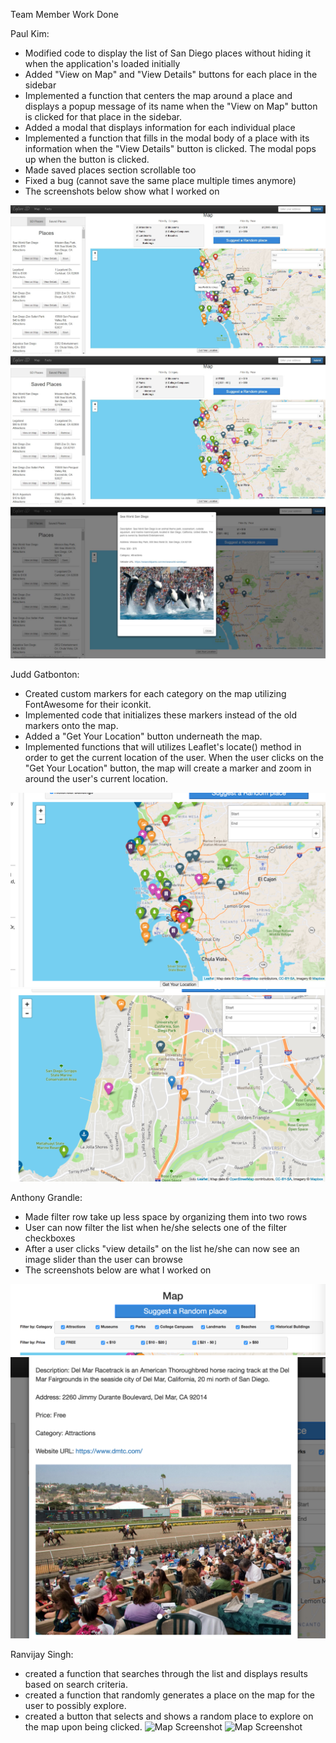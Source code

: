 Team Member Work Done

Paul Kim:
- Modified code to display the list of San Diego places without hiding it when
the application's loaded initially
- Added "View on Map" and "View Details" buttons for each place in the sidebar
- Implemented a function that centers the map around a place and displays a
popup message of its name when the "View on Map" button is clicked for that
place in the sidebar.
- Added a modal that displays information for each individual place
- Implemented a function that fills in the modal body of a place with its
information when the "View Details" button is clicked. The modal pops up when
the button is clicked.
- Made saved places section scrollable too
- Fixed a bug (cannot save the same place multiple times anymore)
- The screenshots below show what I worked on

![Map Screenshot](/milestone13_images/milestone13_screenshot1.jpg?raw=true)
![Map Screenshot](/milestone13_images/milestone13_screenshot2.jpg?raw=true)
![Map Screenshot](/milestone13_images/milestone13_screenshot3.jpg?raw=true)

Judd Gatbonton:
- Created custom markers for each category on the map utilizing FontAwesome for their iconkit.
- Implemented code that initializes these markers instead of the old markers onto the map.
- Added a "Get Your Location" button underneath the map.
- Implemented functions that will utilizes Leaflet's locate() method in order to get the current location of the user. When the user clicks on the "Get Your Location" button, the map will create a marker and zoom in around the user's current location.

![Map Screenshot](/milestone13_images/milestone13_screenshot4.jpg?raw=true)
![Map Screenshot](/milestone13_images/milestone13_screenshot5.jpg?raw=true)

Anthony Grandle:
- Made filter row take up less space by organizing them into two rows
- User can now filter the list when he/she selects one of the filter checkboxes
- After a user clicks "view details" on the list he/she can now see an image
slider than the user can browse 
- The screenshots below are what I worked on 

![Map Screenshot](/milestone13_images/milestone13_screenshot6.jpg?raw=true)
![Map Screenshot](/milestone13_images/milestone13_screenshot7.jpg?raw=true)




Ranvijay Singh:
- created a function that searches through the list and displays results based on search criteria.
- created a function that randomly generates a place on the map for the user to possibly explore. 
- created a button that selects and shows a random place to explore on the map upon being clicked. 
![Map Screenshot](/milestone13_images/milestone_13.1.jpg?raw=true)
![Map Screenshot](/milestone13_images/milestone_13.2.jpg?raw=true)
